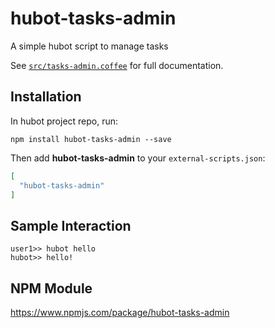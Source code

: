 # hubot-tasks-admin

A simple hubot script to manage tasks

See [`src/tasks-admin.coffee`](src/tasks-admin.coffee) for full documentation.

## Installation

In hubot project repo, run:

`npm install hubot-tasks-admin --save`

Then add **hubot-tasks-admin** to your `external-scripts.json`:

```json
[
  "hubot-tasks-admin"
]
```

## Sample Interaction

```
user1>> hubot hello
hubot>> hello!
```

## NPM Module

https://www.npmjs.com/package/hubot-tasks-admin
